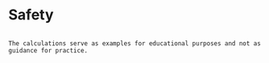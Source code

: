 # Safety

```{tableofcontents}
```

```{note}
The calculations serve as examples for educational purposes and not as guidance for practice.
```